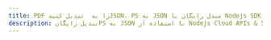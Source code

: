 ---title: PDF را به  تبدیل کنیدJSON، PS به JSON مبدل رایگان یا Nodejs SDKdescription: تبدیل رایگانPS به JSON با استفاده از Nodejs Cloud APIs & SDK همچنین اسناد PDF را در Cloud ایجاد، ویرایش و رندر کنید.---